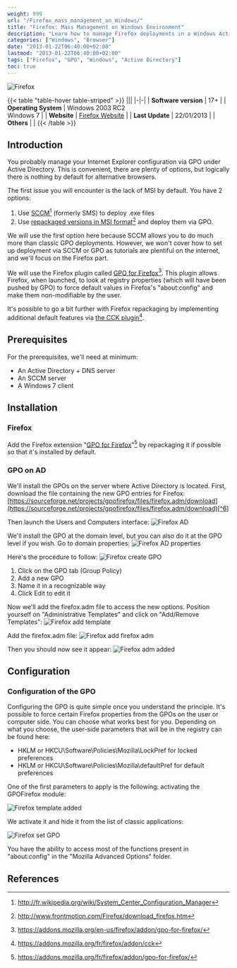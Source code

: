 ```yaml
---
weight: 999
url: "/Firefox_mass_management_on_Windows/"
title: "Firefox: Mass Management on Windows Environment"
description: "Learn how to manage Firefox deployments in a Windows Active Directory environment using GPO for Firefox."
categories: ["Windows", "Browser"]
date: "2013-01-22T06:40:00+02:00"
lastmod: "2013-01-22T06:40:00+02:00"
tags: ["Firefox", "GPO", "Windows", "Active Directory"]
toc: true
---
```


![Firefox](/images/firefox_icon.avif)

{{< table "table-hover table-striped" >}}
|||
|-|-|
| **Software version** | 17+ |
| **Operating System** | Windows 2003 RC2<br />Windows 7 |
| **Website** | [Firefox Website](https://www.mozilla.org) |
| **Last Update** | 22/01/2013 |
| **Others** |  |
{{< /table >}}

## Introduction

You probably manage your Internet Explorer configuration via GPO under Active Directory. This is convenient, there are plenty of options, but logically there is nothing by default for alternative browsers.

The first issue you will encounter is the lack of MSI by default. You have 2 options:

1. Use [SCCM](https://fr.wikipedia.org/wiki/System_Center_Configuration_Manager)[^1] (formerly SMS) to deploy .exe files
2. Use [repackaged versions in MSI format](https://www.frontmotion.com/Firefox/download_firefox.htm)[^2] and deploy them via GPO.

We will use the first option here because SCCM allows you to do much more than classic GPO deployments. However, we won't cover how to set up deployment via SCCM or GPO as tutorials are plentiful on the internet, and we'll focus on the Firefox part.

We will use the Firefox plugin called [GPO for Firefox](https://addons.mozilla.org/en-us/firefox/addon/gpo-for-firefox/)[^3]. This plugin allows Firefox, when launched, to look at registry properties (which will have been pushed by GPO) to force default values in Firefox's "about:config" and make them non-modifiable by the user.

It's possible to go a bit further with Firefox repackaging by implementing additional default features via [the CCK plugin](https://addons.mozilla.org/fr/firefox/addon/cck/)[^4].

## Prerequisites

For the prerequisites, we'll need at minimum:

* An Active Directory + DNS server
* An SCCM server
* A Windows 7 client

## Installation

### Firefox

Add the Firefox extension "[GPO for Firefox](https://addons.mozilla.org/fr/firefox/addon/gpo-for-firefox/)"[^5] by repackaging it if possible so that it's installed by default.

### GPO on AD

We'll install the GPOs on the server where Active Directory is located. First, download the file containing the new GPO entries for Firefox:
[https://sourceforge.net/projects/gpofirefox/files/firefox.adm/download](https://sourceforge.net/projects/gpofirefox/files/firefox.adm/download)[^6]

Then launch the Users and Computers interface:
![Firefox AD](/images/firefox_ad.avif)

We'll install the GPO at the domain level, but you can also do it at the GPO level if you wish. Go to domain properties:
![Firefox AD properties](/images/firefox_ad_properties.avif)

Here's the procedure to follow:
![Firefox create GPO](/images/firefox_create_gpo.avif)

1. Click on the GPO tab (Group Policy)
2. Add a new GPO
3. Name it in a recognizable way
4. Click Edit to edit it

Now we'll add the firefox.adm file to access the new options. Position yourself on "Administrative Templates" and click on "Add/Remove Templates":
![Firefox add template](/images/firefox_add_template.avif)

Add the firefox.adm file:
![Firefox add firefox adm](/images/firefox_add_firefox_adm.avif)

Then you should now see it appear:
![Firefox adm added](/images/firefox_adm_added.avif)

## Configuration

### Configuration of the GPO

Configuring the GPO is quite simple once you understand the principle. It's possible to force certain Firefox properties from the GPOs on the user or computer side. You can choose what works best for you. Depending on what you choose, the user-side parameters that will be in the registry can be found here:

* HKLM or HKCU\Software\Policies\Mozilla\LockPref for locked preferences
* HKLM or HKCU\Software\Policies\Mozilla\defaultPref for default preferences

One of the first parameters to apply is the following: activating the GPOFirefox module:

![Firefox template added](/images/firefox_template_added.avif)

We activate it and hide it from the list of classic applications:

![Firefox set GPO](/images/firefox_set_gpo.avif)

You have the ability to access most of the functions present in "about:config" in the "Mozilla Advanced Options" folder.

## References

[^1]: http://fr.wikipedia.org/wiki/System_Center_Configuration_Manager
[^2]: http://www.frontmotion.com/Firefox/download_firefox.htm
[^3]: https://addons.mozilla.org/en-us/firefox/addon/gpo-for-firefox/
[^4]: https://addons.mozilla.org/fr/firefox/addon/cck
[^5]: https://addons.mozilla.org/fr/firefox/addon/gpo-for-firefox/
[^6]: http://sourceforge.net/projects/gpofirefox/files/firefox.adm/download
